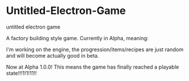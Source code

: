 # Untitled-Electron-Game
untitled electron game

A factory building style game. Currently in Alpha, meaning:

I'm working on the engine, the progression/items/recipes are just random and will become actually good in beta.

Now at Alpha 1.0.0!
This means the game has finally reached a playable state!!!1!1!11!!